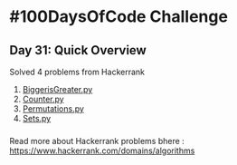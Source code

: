 # #100DaysOfCode Challenge
## Day 31: Quick Overview
Solved 4 problems from Hackerrank  
1. [BiggerisGreater.py](https://github.com/divyatejakotteti/100DaysOfCode/blob/master/Day%2331/BiggerisGreater.py)
2. [Counter.py](https://github.com/divyatejakotteti/100DaysOfCode/blob/master/Day%2331/Counter.py)
3. [Permutations.py](https://github.com/divyatejakotteti/100DaysOfCode/blob/master/Day%2331/Permutations.py)
5. [Sets.py](https://github.com/divyatejakotteti/100DaysOfCode/blob/master/Day%2331/Sets.py)
### 
Read more about Hackerrank problems bhere : https://www.hackerrank.com/domains/algorithms
